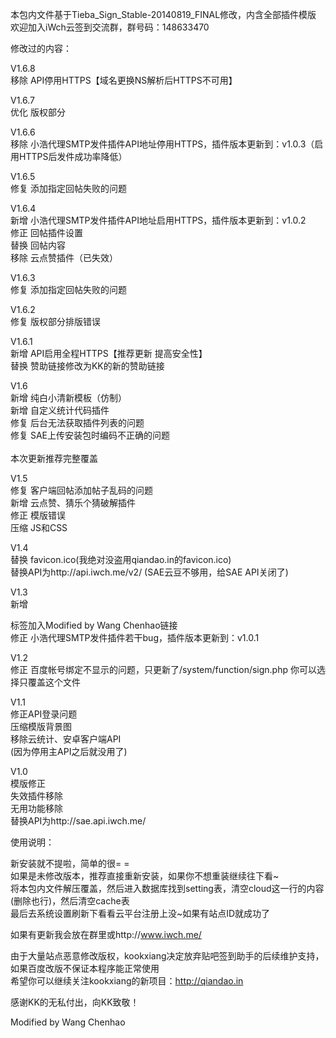 本包内文件基于Tieba_Sign_Stable-20140819_FINAL修改，内含全部插件模版<br />
欢迎加入iWch云签到交流群，群号码：148633470<br />

修改过的内容：<br />

V1.6.8<br />
移除 API停用HTTPS【域名更换NS解析后HTTPS不可用】<br />

V1.6.7<br />
优化 版权部分<br />

V1.6.6<br />
移除 小浩代理SMTP发件插件API地址停用HTTPS，插件版本更新到：v1.0.3（启用HTTPS后发件成功率降低）<br />

V1.6.5<br />
修复 添加指定回帖失败的问题<br />

V1.6.4<br />
新增 小浩代理SMTP发件插件API地址启用HTTPS，插件版本更新到：v1.0.2<br />
修正 回帖插件设置<br />
替换 回帖内容<br />
移除 云点赞插件（已失效）<br />

V1.6.3<br />
修复 添加指定回帖失败的问题<br />

V1.6.2<br />
修复 版权部分排版错误<br />

V1.6.1<br />
新增 API启用全程HTTPS【推荐更新 提高安全性】<br />
替换 赞助链接修改为KK的新的赞助链接<br />

V1.6<br />
新增 纯白小清新模板（仿制）<br />
新增 自定义统计代码插件<br />
修复 后台无法获取插件列表的问题<br />
修复 SAE上传安装包时编码不正确的问题<br />
<br />
本次更新推荐完整覆盖<br />

V1.5<br />
修复 客户端回帖添加帖子乱码的问题<br />
新增 云点赞、猜乐个猜破解插件<br />
修正 模版错误<br />
压缩 JS和CSS<br />

V1.4<br />
替换 favicon.ico(我绝对没盗用qiandao.in的favicon.ico)<br />
替换API为http://api.iwch.me/v2/ (SAE云豆不够用，给SAE API关闭了)<br />

V1.3<br />
新增 <footer>标签加入Modified by Wang Chenhao链接<br />
修正 小浩代理SMTP发件插件若干bug，插件版本更新到：v1.0.1<br />

V1.2<br />
修正 百度帐号绑定不显示的问题，只更新了/system/function/sign.php 你可以选择只覆盖这个文件<br />

V1.1<br />
修正API登录问题<br />
压缩模版背景图<br />
移除云统计、安卓客户端API<br />
(因为停用主API之后就没用了)<br />

V1.0<br />
模版修正<br />
失效插件移除<br />
无用功能移除<br />
替换API为http://sae.api.iwch.me/<br />

使用说明：<br />

新安装就不提啦，简单的很= =<br />
如果是未修改版本，推荐直接重新安装，如果你不想重装继续往下看~<br />
将本包内文件解压覆盖，然后进入数据库找到setting表，清空cloud这一行的内容(删除也行)，然后清空cache表<br />
最后去系统设置刷新下看看云平台注册上没~如果有站点ID就成功了<br />


如果有更新我会放在群里或http://www.iwch.me/<br />


由于大量站点恶意修改版权，kookxiang决定放弃贴吧签到助手的后续维护支持，如果百度改版不保证本程序能正常使用<br />
希望你可以继续关注kookxiang的新项目：http://qiandao.in<br />



感谢KK的无私付出，向KK致敬！<br />



Modified by Wang Chenhao<br />
